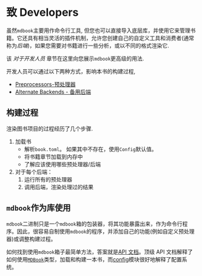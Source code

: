 # 致 Developers

虽然`mdbook`主要用作命令行工具, 但您也可以直接导入底层库，并使用它来管理书籍。它还具有相当灵活的插件机制，允许您创建自己的自定义工具和消费者(通常称为*后端*)，如果您需要对书籍进行一些分析，或以不同的格式渲染它.

该 _对于开发人员_ 章节在这里向您展示`mdbook`更高级的用法.

开发人员可以通过以下两种方式，影响本书的构建过程,

- [Preprocessors-预处理器](preprocessors.zh.md)
- [Alternate Backends - 备用后端](backends.zh.md)

## 构建过程

渲染图书项目的过程经历了几个步骤.

1.  加载书
    - 解析`book.toml`。 如果其中不存在，使用`Config`默认值。
    - 将书籍章节加载到内存中
    - 了解应该使用哪些预处理器/后端
2.  对于每个后端：
    1.  运行所有的预处理器
    2.  调用后端，渲染处理过的结果

## `mdbook`作为库使用

`mdbook`二进制只是一个`mdbook`箱的包装器，将其功能暴露出来，作为命令行程序。因此，很容易自制使用`mdbook`的程序，并添加自己的功能(例如自定义预处理器)或调整构建过程。

如何找到使用`mdbook`箱子最简单方法，答案就是[API 文档][api docs]。顶级 API 文档解释了如何使用[`MDBook`]类型，加载和构建一本书，而[config]模块很好地解释了配置系统。

[`mdbook`]: https://docs.rs/mdbook/*/mdbook/book/struct.MDBook.html
[api docs]: https://docs.rs/mdbook/*/mdbook/
[config]: https://docs.rs/mdbook/*/mdbook/config/index.html
